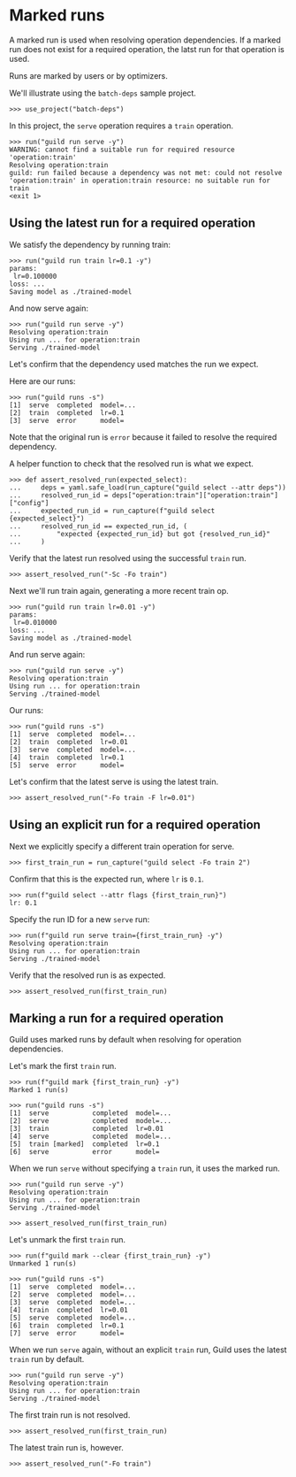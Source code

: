 # Marked runs

A marked run is used when resolving operation dependencies. If a
marked run does not exist for a required operation, the latst run for
that operation is used.

Runs are marked by users or by optimizers.

We'll illustrate using the `batch-deps` sample project.

    >>> use_project("batch-deps")

In this project, the `serve` operation requires a `train` operation.

    >>> run("guild run serve -y")
    WARNING: cannot find a suitable run for required resource 'operation:train'
    Resolving operation:train
    guild: run failed because a dependency was not met: could not resolve
    'operation:train' in operation:train resource: no suitable run for train
    <exit 1>

## Using the latest run for a required operation

We satisfy the dependency by running train:

    >>> run("guild run train lr=0.1 -y")
    params:
     lr=0.100000
    loss: ...
    Saving model as ./trained-model

And now serve again:

    >>> run("guild run serve -y")
    Resolving operation:train
    Using run ... for operation:train
    Serving ./trained-model

Let's confirm that the dependency used matches the run we expect.

Here are our runs:

    >>> run("guild runs -s")
    [1]  serve  completed  model=...
    [2]  train  completed  lr=0.1
    [3]  serve  error      model=

Note that the original run is `error` because it failed to resolve the
required dependency.

A helper function to check that the resolved run is what we expect.

    >>> def assert_resolved_run(expected_select):
    ...     deps = yaml.safe_load(run_capture("guild select --attr deps"))
    ...     resolved_run_id = deps["operation:train"]["operation:train"]["config"]
    ...     expected_run_id = run_capture(f"guild select {expected_select}")
    ...     resolved_run_id == expected_run_id, (
    ...         "expected {expected_run_id} but got {resolved_run_id}"
    ...     )

Verify that the latest run resolved using the successful `train` run.

    >>> assert_resolved_run("-Sc -Fo train")

Next we'll run train again, generating a more recent train op.

    >>> run("guild run train lr=0.01 -y")
    params:
     lr=0.010000
    loss: ...
    Saving model as ./trained-model

And run serve again:

    >>> run("guild run serve -y")
    Resolving operation:train
    Using run ... for operation:train
    Serving ./trained-model

Our runs:

    >>> run("guild runs -s")
    [1]  serve  completed  model=...
    [2]  train  completed  lr=0.01
    [3]  serve  completed  model=...
    [4]  train  completed  lr=0.1
    [5]  serve  error      model=

Let's confirm that the latest serve is using the latest train.

    >>> assert_resolved_run("-Fo train -F lr=0.01")

## Using an explicit run for a required operation

Next we explicitly specify a different train operation for serve.

    >>> first_train_run = run_capture("guild select -Fo train 2")

Confirm that this is the expected run, where `lr` is `0.1`.

    >>> run(f"guild select --attr flags {first_train_run}")
    lr: 0.1

Specify the run ID for a new `serve` run:

    >>> run(f"guild run serve train={first_train_run} -y")
    Resolving operation:train
    Using run ... for operation:train
    Serving ./trained-model

Verify that the resolved run is as expected.

    >>> assert_resolved_run(first_train_run)

## Marking a run for a required operation

Guild uses marked runs by default when resolving for operation
dependencies.

Let's mark the first `train` run.

    >>> run(f"guild mark {first_train_run} -y")
    Marked 1 run(s)

    >>> run("guild runs -s")
    [1]  serve           completed  model=...
    [2]  serve           completed  model=...
    [3]  train           completed  lr=0.01
    [4]  serve           completed  model=...
    [5]  train [marked]  completed  lr=0.1
    [6]  serve           error      model=

When we run `serve` without specifying a `train` run, it uses the
marked run.

    >>> run("guild run serve -y")
    Resolving operation:train
    Using run ... for operation:train
    Serving ./trained-model

    >>> assert_resolved_run(first_train_run)

Let's unmark the first `train` run.

    >>> run(f"guild mark --clear {first_train_run} -y")
    Unmarked 1 run(s)

    >>> run("guild runs -s")
    [1]  serve  completed  model=...
    [2]  serve  completed  model=...
    [3]  serve  completed  model=...
    [4]  train  completed  lr=0.01
    [5]  serve  completed  model=...
    [6]  train  completed  lr=0.1
    [7]  serve  error      model=

When we run `serve` again, without an explicit `train` run, Guild uses
the latest `train` run by default.

    >>> run("guild run serve -y")
    Resolving operation:train
    Using run ... for operation:train
    Serving ./trained-model

The first train run is not resolved.

    >>> assert_resolved_run(first_train_run)

The latest train run is, however.

    >>> assert_resolved_run("-Fo train")
